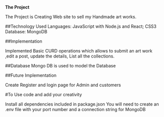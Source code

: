 **The Project**

The Project is Creating Web site to sell my Handmade art works.

##Technology Used
Languages: JavaScript with Node.js and React; CSS3 Database: MongoDB

##Implementation

Implemented Basic CURD operations which allows to submit an art work ,edit a post, update the details, List all the collections.

##Database
Mongo DB is used to model the Database

##Future Implementation

Create Register and login page for Admin and customers


#To Use code and add your creativity 

Install all dependencies included in package.json
You will need to create an .env file with your port number and a connection string for MongoDB